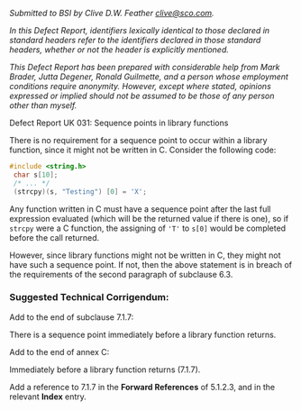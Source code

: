 *Submitted to BSI by Clive D.W. Feather clive@sco.com.*

*In this Defect Report, identifiers lexically identical to those declared in
standard headers refer to the identifiers declared in those standard headers,
whether or not the header is explicitly mentioned.*

*This Defect Report has been prepared with considerable help from Mark Brader,
Jutta Degener, Ronald Guilmette, and a person whose employment conditions
require anonymity. However, except where stated, opinions expressed or implied
should not be assumed to be those of any person other than myself.*

Defect Report UK 031: Sequence points in library functions

There is no requirement for a sequence point to occur within a library function,
since it might not be written in C. Consider the following code:

```c
#include <string.h>
 char s[10];
 /* ... */
 (strcpy)(s, "Testing") [0] = 'X';
```

Any function written in C must have a sequence point after the last full
expression evaluated (which will be the returned value if there is one), so if
`strcpy` were a C function, the assigning of `'T'` to `s[0]` would be completed
before the call returned.

However, since library functions might not be written in C, they might not have
such a sequence point. If not, then the above statement is in breach of the
requirements of the second paragraph of subclause 6.3.

### Suggested Technical Corrigendum:

Add to the end of subclause 7.1.7:

There is a sequence point immediately before a library function returns.

Add to the end of annex C:

Immediately before a library function returns (7.1.7).

Add a reference to 7.1.7 in the **Forward References** of 5.1.2.3, and in the
relevant **Index** entry.
